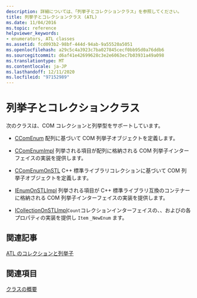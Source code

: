 ```yaml
---
description: 詳細については、「列挙子とコレクションクラス」を参照してください。
title: 列挙子とコレクションクラス (ATL)
ms.date: 11/04/2016
ms.topic: reference
helpviewer_keywords:
- enumerators, ATL classes
ms.assetid: fcd093b2-98bf-444d-94ab-9a55520a5051
ms.openlocfilehash: a29c5c4a3923c7ba027845cecf0bb95d0a76ddb6
ms.sourcegitcommit: d6af41e42699628c3e2e6063ec7b03931a49a098
ms.translationtype: MT
ms.contentlocale: ja-JP
ms.lasthandoff: 12/11/2020
ms.locfileid: "97152989"
---
```

# <a name="enumerators-and-collections-classes"></a>列挙子とコレクションクラス

次のクラスは、COM コレクションと列挙型をサポートしています。

- [CComEnum](../atl/reference/ccomenum-class.md) 配列に基づいて COM 列挙子オブジェクトを定義します。

- [CComEnumImpl](../atl/reference/ccomenumimpl-class.md) 列挙される項目が配列に格納される COM 列挙子インターフェイスの実装を提供します。

- [CComEnumOnSTL](../atl/reference/ccomenumonstl-class.md) C++ 標準ライブラリコレクションに基づいて COM 列挙子オブジェクトを定義します。

- [IEnumOnSTLImpl](../atl/reference/ienumonstlimpl-class.md) 列挙される項目が C++ 標準ライブラリ互換のコンテナーに格納される COM 列挙子インターフェイスの実装を提供します。

- [ICollectionOnSTLImpl](../atl/reference/icollectiononstlimpl-class.md)`Count`コレクションインターフェイスの、、およびの各プロパティの実装を提供し `Item` `_NewEnum` ます。

## <a name="related-articles"></a>関連記事

[ATL のコレクションと列挙子](../atl/atl-collections-and-enumerators.md)

## <a name="see-also"></a>関連項目

[クラスの概要](../atl/atl-class-overview.md)
